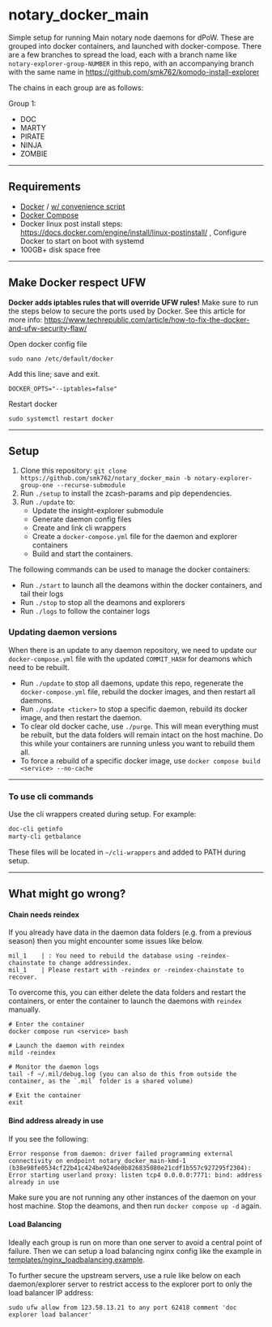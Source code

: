 # notary_docker_main

Simple setup for running Main notary node daemons for dPoW. These are grouped into docker containers, and launched with docker-compose.
There are a few branches to spread the load, each with a branch name like `notary-explorer-group-NUMBER` in this repo, with an accompanying branch with the same name in https://github.com/smk762/komodo-install-explorer

The chains in each group are as follows:

Group 1:
- DOC
- MARTY
- PIRATE
- NINJA
- ZOMBIE


---
## Requirements

 - [Docker](https://docs.docker.com/engine/install/ubuntu/) / [w/ convenience script](https://docs.docker.com/engine/install/ubuntu/#install-using-the-convenience-script)
 - [Docker Compose](https://docs.docker.com/compose/install/linux/#install-using-the-repository)
 - Docker linux post install steps: https://docs.docker.com/engine/install/linux-postinstall/ , Configure Docker to start on boot with systemd
 - 100GB+ disk space free
---
## Make Docker respect UFW

**Docker adds iptables rules that will override UFW rules!** 
Make sure to run the steps below to secure the ports used by Docker. See this article for more info: https://www.techrepublic.com/article/how-to-fix-the-docker-and-ufw-security-flaw/

Open docker config file
```
sudo nano /etc/default/docker
```

Add this line; save and exit.
```
DOCKER_OPTS="--iptables=false"
```

Restart docker
```
sudo systemctl restart docker
```
---
## Setup

1. Clone this repository: `git clone https://github.com/smk762/notary_docker_main -b notary-explorer-group-one --recurse-submodule` 
2. Run `./setup` to install the zcash-params and pip dependencies.
3. Run `./update` to:
    - Update the insight-explorer submodule
    - Generate daemon config files
    - Create and link cli wrappers
    - Create a `docker-compose.yml` file for the daemon and explorer containers
    - Build and start the containers.

The following commands can be used to manage the docker containers:
- Run `./start` to launch all the deamons within the docker containers, and tail their logs
- Run `./stop` to stop all the deamons and explorers
- Run `./logs` to follow the container logs


### Updating daemon versions

When there is an update to any daemon repository, we need to update our `docker-compose.yml` file with the updated `COMMIT_HASH` for deamons which need to be rebuilt.
- Run `./update` to stop all daemons, update this repo, regenerate the `docker-compose.yml` file, rebuild the docker images, and then restart all daemons.
- Run `./update <ticker>` to stop a specific daemon, rebuild its docker image, and then restart the daemon.
- To clear old docker cache, use `./purge`. This will mean everything must be rebuilt, but the data folders will remain intact on the host machine. Do this while your containers are running unless you want to rebuild them all.
- To force a rebuild of a specific docker image, use `docker compose build <service> --no-cache`

---
### To use cli commands

Use the cli wrappers created during setup. For example:
```bash
doc-cli getinfo
marty-cli getbalance
```
These files will be located in `~/cli-wrappers` and added to PATH during setup.

---
## What might go wrong?

#### Chain needs reindex

If you already have data in the daemon data folders (e.g. from a previous season) then you might encounter some issues like below.
```
mil_1    | : You need to rebuild the database using -reindex-chainstate to change addressindex.
mil_1    | Please restart with -reindex or -reindex-chainstate to recover.
```

To overcome this, you can either delete the data folders and restart the containers, or enter the container to launch the daemons with `reindex` manually.

```
# Enter the container
docker compose run <service> bash

# Launch the daemon with reindex
mild -reindex

# Monitor the daemon logs
tail -f ~/.mil/debug.log (you can also do this from outside the container, as the `.mil` folder is a shared volume)

# Exit the container
exit
```
#### Bind address already in use

If you see the following:
```
Error response from daemon: driver failed programming external connectivity on endpoint notary_docker_main-kmd-1 (b38e98fe0534cf22b41c424be924de0b826835080e21cdf1b557c927295f2304): Error starting userland proxy: listen tcp4 0.0.0.0:7771: bind: address already in use
```

Make sure you are not running any other instances of the daemon on your host machine. Stop the deamons, and then run `docker compose up -d` again.


#### Load Balancing

Ideally each group is run on more than one server to avoid a central point of failure. Then we can setup a load balancing nginx config like the example in [templates/nginx_loadbalancing.example](templates/nginx_loadbalancing.example).

To further secure the upstream servers, use a rule like below on each daemon/explorer server to restrict access to the explorer port to only the load balancer IP address:
```
sudo ufw allow from 123.58.13.21 to any port 62418 comment 'doc explorer load balancer'
```
